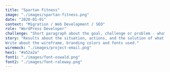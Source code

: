 ```yaml
---
title: "Spartan Fitness"
image: "./images/spartan-fitness.png"
date: "2020-01-01"
context: "Migration / Web Development / SEO"
role: "WordPress Developer"
challenge: "Short paragraph about the goal, challenge or problem - what technologies I used."
story: "Results about the situation, actions, and the solution of what I did
Write about the wireframe, branding colors and fonts used."
wiremock: "./images/project-email.png"
hex1: "#a52a2a"
font1: "./images/font-oswald.png"
font2: "./images/font-raleway.png"
---
```

